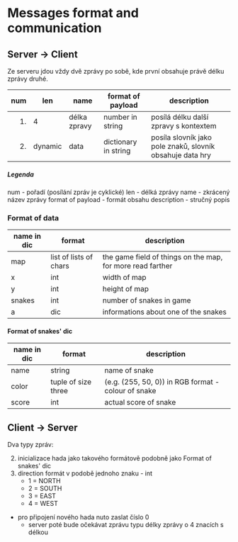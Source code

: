 # Messages format and communication

## Server -> Client

Ze serveru jdou vždy dvě zprávy po sobě, kde první obsahuje právě délku zprávy druhé.

| num  | len     | name         | format of payload    | description                                               |
| ---: | ------- | ------------ | -------------------- | --------------------------------------------------------- |
| 1.   | 4       | délka zpravy | number in string     | posílá délku další zpravy s kontextem                     |
| 2.   | dynamic | data         | dictionary in string | posíla slovník jako pole znaků, slovník obsahuje data hry |

##### Legenda

num - pořadí (posílání zpráv je cyklické)
len - délká zprávy
name - zkrácený název zprávy
format of payload - formát obsahu
description - stručný popis

### Format of data

| name in dic | format                 | description                                                |
| ----------- | ---------------------- | ---------------------------------------------------------- |
| map         | list of lists of chars | the game field of things on the map, for more read farther |
| x           | int                    | width of map                                               |
| y           | int                    | height of map                                              |
| snakes      | int                    | number of snakes in game                                   |
| a           | dic                    | informations about one of the snakes                       |

#### Format of snakes' dic

| name in dic | format              | description                                         |
| ----------- | ------------------- | --------------------------------------------------- |
| name        | string              | name of snake                                       |
| color       | tuple of size three | (e.g. (255, 50, 0)) in RGB format - colour of snake |
| score       | int                 | actual score of snake                               |

## Client -> Server

Dva typy zpráv:

2. inicializace hada jako takového formátově podobně jako Format of snakes' dic
1. direction formát v podobě jednoho znaku - int
    - 1 = NORTH
    - 2 = SOUTH
    - 3 = EAST
    - 4 = WEST
- pro připojení nového hada nuto zaslat číslo 0
    - server poté bude očekávat zprávu typu délky zprávy o 4 znacích s délkou
